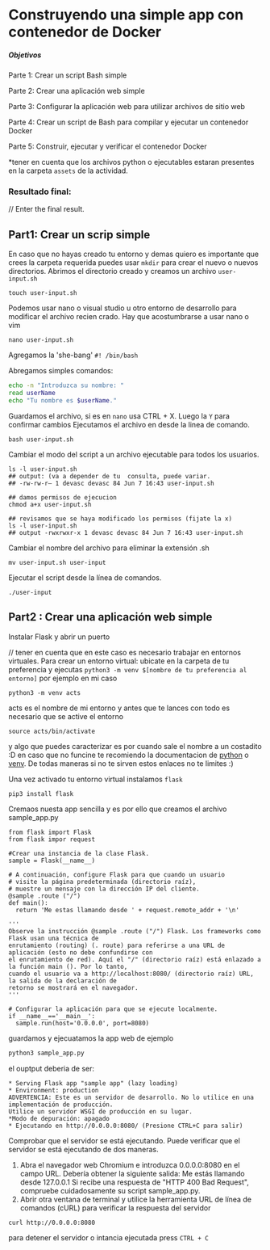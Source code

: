 # Construyendo una simple app con contenedor de Docker
##### Objetivos
Parte 1: Crear un script Bash simple

Parte 2: Crear una aplicación web simple

Parte 3: Configurar la aplicación web para utilizar archivos de sitio web

Parte 4: Crear un script de Bash para compilar y ejecutar un contenedor Docker

Parte 5: Construir, ejecutar y verificar el contenedor Docker

*tener en cuenta que los archivos python o ejecutables estaran presentes en la carpeta `assets` de la actividad.

### Resultado final:
// Enter the final result.

## Part1: Crear un scrip simple
En caso que no hayas creado tu entorno y demas quiero es importante que crees la carpeta requerida puedes usar `mkdir` para crear el nuevo o nuevos directorios. Abrimos el directorio creado y creamos un archivo `user-input.sh`
```
touch user-input.sh
```
Podemos usar nano o visual studio u otro entorno de desarrollo para modificar el archivo recien crado. Hay que acostumbrarse a usar nano o vim 
```
nano user-input.sh
```

Agregamos la 'she-bang' `#! /bin/bash`

Abregamos simples comandos:
``` bash
echo -n "Introduzca su nombre: "
read userName
echo "Tu nombre es $userName."
```
Guardamos el archivo, si es en `nano` usa CTRL + X. Luego la `Y` para confirmar cambios
Ejecutamos el archivo en desde la linea de comando.
```
bash user-input.sh
```
Cambiar el modo del script a un archivo ejecutable para todos los usuarios.
```
ls -l user-input.sh
## output: (va a depender de tu  consulta, puede variar.
## -rw-rw-r— 1 devasc devasc 84 Jun 7 16:43 user-input.sh

## damos permisos de ejecucion
chmod a+x user-input.sh

## revisamos que se haya modificado los permisos (fijate la x) 
ls -l user-input.sh
## output -rwxrwxr-x 1 devasc devasc 84 Jun 7 16:43 user-input.sh
```
Cambiar el nombre del archivo para eliminar la extensión .sh
```
mv user-input.sh user-input
```
Ejecutar el script desde la línea de comandos.
```
./user-input

```

## Part2 : Crear una aplicación web simple
Instalar Flask y abrir un puerto


// tener en cuenta que en este caso es necesario trabajar en entornos virtuales. Para crear un entorno virtual: ubicate en la carpeta de tu preferencia y ejecutas ``python3 -m venv $[nombre de tu preferencia al entorno]``
por ejemplo en mi caso

```
python3 -m venv acts
```
acts es el nombre de mi entorno y antes que te lances con todo es necesario que se active el entorno 
```
source acts/bin/activate
```

y algo que puedes caracterizar es por cuando sale el nombre a un costadito :D en caso que no funcine te recomiendo la documentacion de [python](https://docs.python.org/3/library/venv.html) o [venv](https://python.land/virtual-environments/virtualenv). De todas maneras si no te sirven estos enlaces no te limites :)

Una vez activado tu entorno virtual instalamos `flask`
```
pip3 install flask
```
Cremaos nuesta app sencilla y es por ello que creamos el archivo sample_app.py
``` python3
from flask import Flask
from flask impor request

#Crear una instancia de la clase Flask.
sample = Flask(__name__)

# A continuación, configure Flask para que cuando un usuario
# visite la página predeterminada (directorio raíz),
# muestre un mensaje con la dirección IP del cliente.
@sample .route ("/")
def main():
  return 'Me estas llamando desde ' + request.remote_addr + '\n'

'''
Observe la instrucción @sample .route ("/") Flask. Los frameworks como Flask usan una técnica de
enrutamiento (routing) (. route) para referirse a una URL de aplicación (esto no debe confundirse con
el enrutamiento de red). Aquí el "/" (directorio raíz) está enlazado a la función main (). Por lo tanto,
cuando el usuario va a http://localhost:8080/ (directorio raíz) URL, la salida de la declaración de
retorno se mostrará en el navegador.
'''

# Configurar la aplicación para que se ejecute localmente.
if __name__=='__main__':
  sample.run(host='0.0.0.0', port=8080)
```

guardamos y ejecuatamos la app web de ejemplo
```bash 
python3 sample_app.py
```
el ouptput deberia de ser:
```shell 
* Serving Flask app "sample app" (lazy loading)
* Environment: production
ADVERTENCIA: Este es un servidor de desarrollo. No lo utilice en una
implementación de producción.
Utilice un servidor WSGI de producción en su lugar.
*Modo de depuración: apagado
* Ejecutando en http://0.0.0.0:8080/ (Presione CTRL+C para salir)
```
Comprobar que el servidor se está ejecutando.
Puede verificar que el servidor se está ejecutando de dos maneras.
1. Abra el navegador web Chromium e introduzca 0.0.0.0:8080 en el campo URL. Debería
obtener la siguiente salida:
Me estás llamando desde 127.0.0.1
Si recibe una respuesta de "HTTP 400 Bad Request", compruebe cuidadosamente su script
sample_app.py.
2. Abrir otra ventana de terminal y utilice la herramienta URL de línea de comandos (cURL)
para verificar la respuesta del servidor
```
curl http://0.0.0.0:8080
```
para detener el servidor o intancia ejecutada press `CTRL + C`

